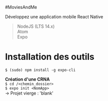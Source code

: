 #MoviesAndMe

Développez une application mobile React Native

> NodeJS (LTS 14.x)  
> Atom  
> Expo  

# Installation des outils
`$ (sudo) npm install -g expo-cli`

**Création d'une CRNA**   
`$ cd /<chemin_dossier>`  
`$ expo init <NomApp>`  
-> Projet vierge : 'blank'  
